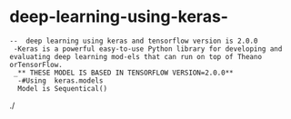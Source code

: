   # deep-learning-using-keras-
    --  deep learning using keras and tensorflow version is 2.0.0
     -Keras is a powerful easy-to-use Python library for developing and evaluating deep learning mod-els that can run on top of Theano orTensorFlow.
     _** THESE MODEL IS BASED IN TENSORFLOW VERSION=2.0.0**
      -#Using  keras.models 
      Model is Sequentical()
./

